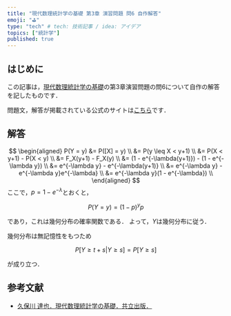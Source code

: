```yaml
---
title: "現代数理統計学の基礎 第3章 演習問題 問6 自作解答"
emoji: "⛳"
type: "tech" # tech: 技術記事 / idea: アイデア
topics: ["統計学"]
published: true
---
```



## はじめに

この記事は，[現代数理統計学の基礎](https://www.kyoritsu-pub.co.jp/book/b10003681.html)の第3章演習問題の問6について自作の解答を記したものです．

問題文，解答が掲載されている公式のサイトは[こちら](https://sites.google.com/site/ktatsuya77/)です．

## 解答

$$
\begin{aligned}
P(Y = y)
&= P([X] = y) \\
&= P(y \leq X < y+1) \\
&= P(X < y+1) - P(X < y) \\
&= F_X(y+1) - F_X(y) \\
&= (1 - e^{-\lambda(y+1)}) - (1 - e^{-\lambda y}) \\
&= e^{-\lambda y} - e^{-\lambda(y+1)} \\
&= e^{-\lambda y} - e^{-\lambda y}e^{-\lambda} \\
&= e^{-\lambda y}(1 - e^{-\lambda}) \\
\end{aligned}
$$
ここで，$p=1-e^{-\lambda}$とおくと，

$$
P(Y = y) = (1-p)^y p
$$

であり，これは幾何分布の確率関数である．
よって，$Y$は幾何分布に従う．

幾何分布は無記憶性をもつため

$$
P[Y \geq t+s | Y \geq s] = P[Y \geq s]
$$

が成り立つ．

## 参考文献

- [久保川 達也．現代数理統計学の基礎．共立出版．](https://www.kyoritsu-pub.co.jp/book/b10003681.html)
